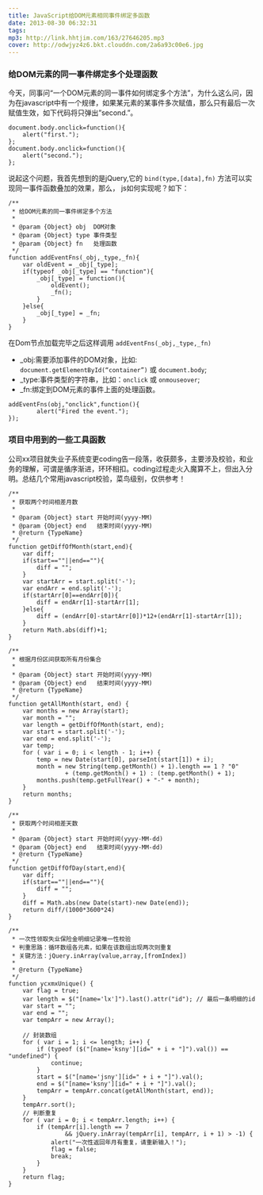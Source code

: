 ```yaml
---
title: JavaScript给DOM元素相同事件绑定多函数
date: 2013-08-30 06:32:31
tags:
mp3: http://link.hhtjim.com/163/27646205.mp3
cover: http://odwjyz4z6.bkt.clouddn.com/2a6a93c00e6.jpg
---
```

### 给DOM元素的同一事件绑定多个处理函数
今天，同事问“一个DOM元素的同一事件如何绑定多个方法”，为什么这么问，因为在javascript中有一个规律，如果某元素的某事件多次赋值，那么只有最后一次赋值生效，如下代码将只弹出”second.”。
```
document.body.onclick=function(){
	alert("first.");
};
document.body.onclick=function(){
	alert("second.");
};
```
说起这个问题，我首先想到的是jQuery,它的 `bind(type,[data],fn)` 方法可以实现同一事件函数叠加的效果，那么， js如何实现呢？如下：
```
/**
 * 给DOM元素的同一事件绑定多个方法
 * 
 * @param {Object} obj	DOM对象
 * @param {Object} type 事件类型
 * @param {Object} fn	处理函数
 */
function addEventFns(_obj,_type,_fn){
	var oldEvent = _obj[_type];
	if(typeof _obj[_type] == "function"){
		_obj[_type] = function(){
			oldEvent();
			_fn();
		}
	}else{
		_obj[_type] = _fn;
	}
}
```
在Dom节点加载完毕之后这样调用 `addEventFns(_obj,_type,_fn)`
- _obj:需要添加事件的DOM对象，比如: `document.getElementById(“container”)` 或 `document.body`;
- _type:事件类型的字符串，比如：`onclick` 或 `onmouseover`;
- _fn:绑定到DOM元素的事件上面的处理函数。
```
addEventFns(obj,"onclick",function(){
		alert("Fired the event.");
});
```

### 项目中用到的一些工具函数

公司xx项目就失业子系统变更coding告一段落，收获颇多，主要涉及校验，和业务的理解，可谓是循序渐进，环环相扣。coding过程走火入魔算不上，但出入分明。总结几个常用javascript校验，菜鸟级别，仅供参考！
```
/**
 * 获取两个时间相差月数
 *
 * @param {Object} start 开始时间(yyyy-MM)
 * @param {Object} end   结束时间(yyyy-MM)
 * @return {TypeName}
 */
function getDiffOfMonth(start,end){
	var diff;
	if(start==""||end==""){
		diff = "";
	}
	var startArr = start.split('-');
	var endArr = end.split('-');
	if(startArr[0]==endArr[0]){
		diff = endArr[1]-startArr[1];
	}else{
		diff = (endArr[0]-startArr[0])*12+(endArr[1]-startArr[1]);
	}
	return Math.abs(diff)+1;
}

/**
 * 根据月份区间获取所有月份集合
 *
 * @param {Object} start 开始时间(yyyy-MM)
 * @param {Object} end   结束时间(yyyy-MM)
 * @return {TypeName} 
 */
function getAllMonth(start, end) {
	var months = new Array(start);
	var month = "";
	var length = getDiffOfMonth(start, end);
	var start = start.split('-');
	var end = end.split('-');
	var temp;
	for ( var i = 0; i < length - 1; i++) {
		temp = new Date(start[0], parseInt(start[1]) + i);
		month = new String(temp.getMonth() + 1).length == 1 ? "0"
				+ (temp.getMonth() + 1) : (temp.getMonth() + 1);
		months.push(temp.getFullYear() + "-" + month);
	}
	return months;
}

/**
 * 获取两个时间相差天数
 *
 * @param {Object} start 开始时间(yyyy-MM-dd)
 * @param {Object} end   结束时间(yyyy-MM-dd)
 * @return {TypeName}
 */
function getDiffOfDay(start,end){
	var diff;
	if(start==""||end==""){
		diff = "";
	}
	diff = Math.abs(new Date(start)-new Date(end));
	return diff/(1000*3600*24)
}

/**
 * 一次性领取失业保险金明细记录唯一性校验
 * 判重思路：循环数组各元素，如果在该数组出现两次则重复
 * 关键方法：jQuery.inArray(value,array,[fromIndex])
 *
 * @return {TypeName} 
 */
function ycxmxUnique() {
	var flag = true;
	var length = $("[name='lx']").last().attr("id"); // 最后一条明细的id
	var start = "";
	var end = "";
	var tempArr = new Array();

	// 封装数组
	for ( var i = 1; i <= length; i++) {
		if (typeof ($("[name='ksny'][id=" + i + "]").val()) == "undefined") {
			continue;
		}
		start = $("[name='jsny'][id=" + i + "]").val();
		end = $("[name='ksny'][id=" + i + "]").val();
		tempArr = tempArr.concat(getAllMonth(start, end));
	}
	tempArr.sort();
	// 判断重复
	for ( var i = 0; i < tempArr.length; i++) {
		if (tempArr[i].length == 7
				&& jQuery.inArray(tempArr[i], tempArr, i + 1) > -1) {
			alert("一次性返回年月有重复，请重新输入！");
			flag = false;
			break;
		}
	}
	return flag;
}
```
